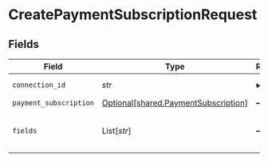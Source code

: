# CreatePaymentSubscriptionRequest


## Fields

| Field                                                                              | Type                                                                               | Required                                                                           | Description                                                                        |
| ---------------------------------------------------------------------------------- | ---------------------------------------------------------------------------------- | ---------------------------------------------------------------------------------- | ---------------------------------------------------------------------------------- |
| `connection_id`                                                                    | *str*                                                                              | :heavy_check_mark:                                                                 | ID of the connection                                                               |
| `payment_subscription`                                                             | [Optional[shared.PaymentSubscription]](../../models/shared/paymentsubscription.md) | :heavy_minus_sign:                                                                 | N/A                                                                                |
| `fields`                                                                           | List[*str*]                                                                        | :heavy_minus_sign:                                                                 | Comma-delimited fields to return                                                   |